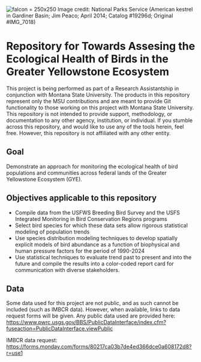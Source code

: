 ![falcon = 250x250](https://github.com/pythonpandas303/GYE_Birds/assets/95242618/5f913d55-084e-455e-92d1-5bf7c7d3d87c)
Image credit: National Parks Service (American kestrel in Gardiner Basin; Jim Peaco; April 2014; Catalog #19296d; Original #IMG_7018)

# Repository for Towards Assesing the Ecological Health of Birds in the Greater Yellowstone Ecosystem

This project is being performed as part of a Research Assistantship in conjunction with Montana State University. The products in this repository represent only the MSU contributions and are meant to provide Git functionality to those working on this project with Montana State University. This repository is not intended to provide support, methodology, or documentation to any other agency, institution, or individual. 
If you stumble across this repository, and would like to use any of the tools herein, feel free. However, this repository is not affiliated with any other entity. 

## Goal
Demonstrate an approach for monitoring the ecological health of bird populations and communities across federal lands of the Greater Yellowstone Ecosystem (GYE).

## Objectives applicable to this repository
 * Compile data from the USFWS Breeding Bird Survey and the USFS Integrated Monitoring in Bird Conservation Regions programs
 * Select bird species for which these data sets allow rigorous statistical modeling of population trends
 * Use species distribution modeling techniques to develop spatially explicit models of bird abundance as a function of biophysical and human pressure factors for the period of 1990-2024
 * Use statistical techniques to evaluate trend past to present and into the future and compile the results into a color-coded report card for communication with diverse stakeholders.

## Data
  Some data used for this project are not public, and as such cannot be included (such as IMBCR data). However, when available, links to data request forms will be given. 
  Any public data used are provided here: https://www.pwrc.usgs.gov/BBS/PublicDataInterface/index.cfm?fuseaction=PublicDataInterface.viewPublic

  IMBCR data request: https://forms.monday.com/forms/80217ca03b7de4ed366dce0a608172d8?r=use1
  

